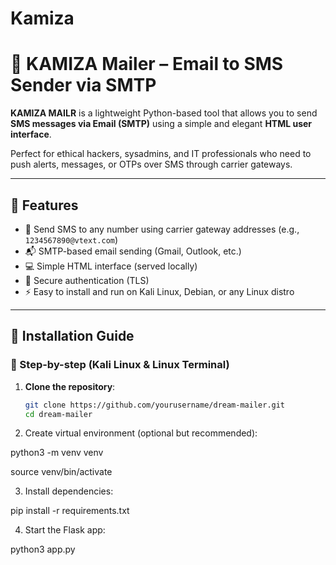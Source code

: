 # Kamiza
# 🌙 KAMIZA Mailer – Email to SMS Sender via SMTP

**KAMIZA MAILR** is a lightweight Python-based tool that allows you to send **SMS messages via Email (SMTP)** using a simple and elegant **HTML user interface**.

Perfect for ethical hackers, sysadmins, and IT professionals who need to push alerts, messages, or OTPs over SMS through carrier gateways.

---

## 🔧 Features

- 📨 Send SMS to any number using carrier gateway addresses (e.g., `1234567890@vtext.com`)
- 📬 SMTP-based email sending (Gmail, Outlook, etc.)
- 💻 Simple HTML interface (served locally)
- 🔐 Secure authentication (TLS)
- ⚡ Easy to install and run on Kali Linux, Debian, or any Linux distro

---

## 🚀 Installation Guide

### 🔁 Step-by-step (Kali Linux & Linux Terminal)

1. **Clone the repository**:
   ```bash
   git clone https://github.com/yourusername/dream-mailer.git
   cd dream-mailer
   
2. Create virtual environment (optional but recommended):

python3 -m venv venv

source venv/bin/activate

3. Install dependencies:

 pip install -r requirements.txt

 4. Start the Flask app:

python3 app.py





